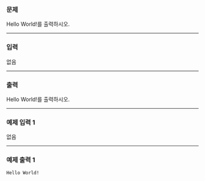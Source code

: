 ### 문제
Hello World!를 출력하시오.
***
### 입력
없음
***
### 출력
Hello World!를 출력하시오.
***
### 예제 입력 1
없음
***
### 예제 출력 1
```shell
Hello World!
```
